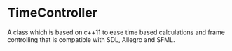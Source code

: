 TimeController
==============

A class which is based on c++11 to ease time based calculations and frame controlling that is compatible with SDL, Allegro and SFML.
